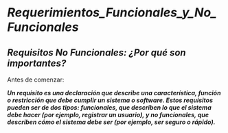 # **_Requerimientos_Funcionales_y_No_Funcionales_**

## **_Requisitos No Funcionales: ¿Por qué son importantes?_**

Antes de comenzar:

**_Un requisito es una declaración que describe una característica, función o restricción que debe cumplir un sistema o software. Estos requisitos pueden ser de dos tipos: funcionales, que describen lo que el sistema debe hacer (por ejemplo, registrar un usuario), y no funcionales, que describen cómo el sistema debe ser (por ejemplo, ser seguro o rápido)._**
